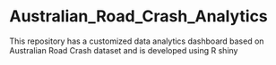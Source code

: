 # Australian_Road_Crash_Analytics
This repository has a customized data analytics dashboard based on Australian Road Crash dataset and is developed using R shiny
